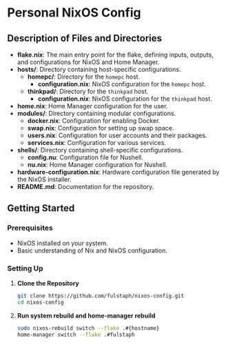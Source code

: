# Personal NixOS Config

## Description of Files and Directories

- **flake.nix**: The main entry point for the flake, defining inputs, outputs, and configurations for NixOS and Home Manager.
- **hosts/**: Directory containing host-specific configurations.
  - **homepc/**: Directory for the `homepc` host.
    - **configuration.nix**: NixOS configuration for the `homepc` host.
  - **thinkpad/**: Directory for the `thinkpad` host.
    - **configuration.nix**: NixOS configuration for the `thinkpad` host.
- **home.nix**: Home Manager configuration for the user.
- **modules/**: Directory containing modular configurations.
  - **docker.nix**: Configuration for enabling Docker.
  - **swap.nix**: Configuration for setting up swap space.
  - **users.nix**: Configuration for user accounts and their packages.
  - **services.nix**: Configuration for various services.
- **shells/**: Directory containing shell-specific configurations.
  - **config.nu**: Configuration file for Nushell.
  - **nu.nix**: Home Manager configuration for Nushell.
- **hardware-configuration.nix**: Hardware configuration file generated by the NixOS installer.
- **README.md**: Documentation for the repository.

## Getting Started

### Prerequisites

- NixOS installed on your system.
- Basic understanding of Nix and NixOS configuration.

### Setting Up

1. **Clone the Repository**

   ```sh
   git clone https://github.com/fulstaph/nixos-config.git
   cd nixos-config
   ```

2. **Run system rebuild and home-manager rebuild**

    ```sh
    sudo nixos-rebuild switch --flake .#{hostname}
    home-manager switch --flake .#fulstaph
    ```
